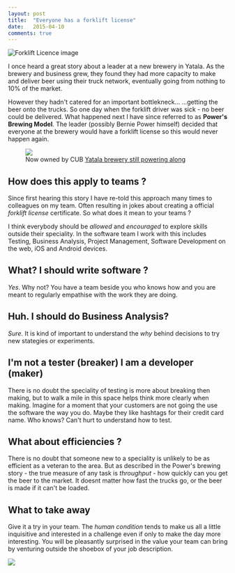 ```yaml
---
layout: post
title:  "Everyone has a forklift license"
date:   2015-04-10
comments: true
---
```


![Forklift Licence image](http://www.nfe-lifts.com/wp-content/uploads/2013/02/forklift-license.jpg)

<p class="intro"><span class="dropcap">I</span> once heard a great story about a leader at a new brewery in Yatala.
As the brewery and business grew, they found they had more capacity to make and deliver beer using their truck network, eventually going from nothing to 10% of the market.</p>

However they hadn't catered for an important bottlekneck... 
...getting the beer onto the trucks. So one day when the forklift driver was sick - no beer could be delivered. What happened next I have since referred to as **Power's Brewing Model**. The leader (possibly Bernie Power himself) decided that everyone at the brewery would have a forklift license so this would never happen again. 


<figure>
    <img src="http://www.southportstar.net/uploads/1/0/2/5/10254585/7005794.jpg"> 
    <figcaption>Now owned by CUB <a href="http://www.brewsnews.com.au/2010/01/yatala-brewery-still-powering-along/">Yatala brewery still powering along</a></figcaption>
</figure>

## How does this apply to teams ?

Since first hearing this story I have re-told this approach many times to colleagues on my team. Often resulting in jokes about creating a official *forklift license* certificate. So what does it mean to your teams ? 

I think everybody should be *allowed* and *encouraged* to explore skills outside their speciality. In the software team I work with this includes Testing, Business Analysis, Project Management, Software Development on the web, iOS and Android devices. 

## What? I should write software ?

*Yes*. Why not? You have a team beside you who knows how and you are meant to regularly empathise with the work they are doing.

## Huh. I should do Business Analysis?

*Sure*. It is kind of important to understand the *why* behind decisions to try new stategies or experiments.

## I'm not a tester (breaker) I am a developer (maker)

There is no doubt the speciality of testing is more about breaking then making, but to walk a mile in this space helps think more clearly when making. Imagine for a moment that your customers are not going the use the software the way you do. Maybe they like hashtags for their credit card name. Who knows? Can't hurt to understand how to test.

## What about efficiencies ?

There is no doubt that someone new to a speciality is unlikely to be as efficient as a veteran to the area. But as described in the Power's brewing story - the true measure of any task is *throughput* - how quickly can you get the beer to the market. It doesnt matter how fast the trucks go, or the beer is made if it can't be loaded. 

## What to take away

Give it a try in your team. The *human condition* tends to make us all a little inquisitive and interested in a challenge even if only to make the day more interesting. You will be pleasantly surprised in the value your team can bring by venturing outside the shoebox of your job description. 

![](http://upload.wikimedia.org/wikipedia/commons/e/e9/Pigeons-in-holes.jpg)


